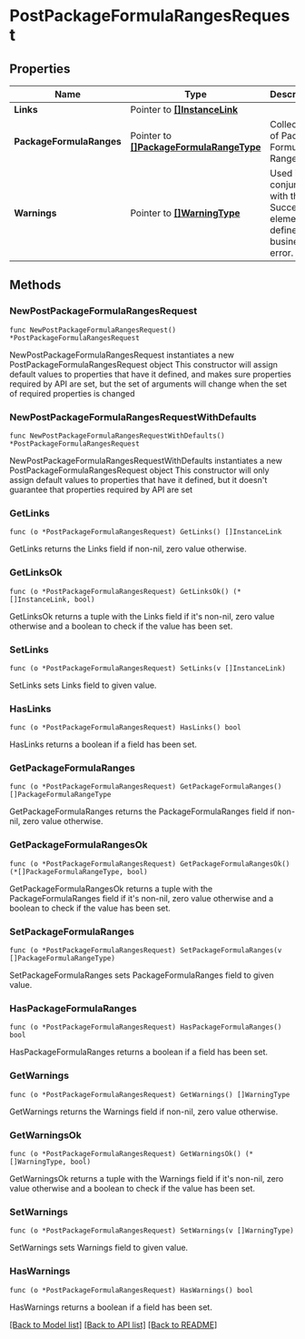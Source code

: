 # PostPackageFormulaRangesRequest

## Properties

Name | Type | Description | Notes
------------ | ------------- | ------------- | -------------
**Links** | Pointer to [**[]InstanceLink**](InstanceLink.md) |  | [optional] 
**PackageFormulaRanges** | Pointer to [**[]PackageFormulaRangeType**](PackageFormulaRangeType.md) | Collection of Package Formula Ranges. | [optional] 
**Warnings** | Pointer to [**[]WarningType**](WarningType.md) | Used in conjunction with the Success element to define a business error. | [optional] 

## Methods

### NewPostPackageFormulaRangesRequest

`func NewPostPackageFormulaRangesRequest() *PostPackageFormulaRangesRequest`

NewPostPackageFormulaRangesRequest instantiates a new PostPackageFormulaRangesRequest object
This constructor will assign default values to properties that have it defined,
and makes sure properties required by API are set, but the set of arguments
will change when the set of required properties is changed

### NewPostPackageFormulaRangesRequestWithDefaults

`func NewPostPackageFormulaRangesRequestWithDefaults() *PostPackageFormulaRangesRequest`

NewPostPackageFormulaRangesRequestWithDefaults instantiates a new PostPackageFormulaRangesRequest object
This constructor will only assign default values to properties that have it defined,
but it doesn't guarantee that properties required by API are set

### GetLinks

`func (o *PostPackageFormulaRangesRequest) GetLinks() []InstanceLink`

GetLinks returns the Links field if non-nil, zero value otherwise.

### GetLinksOk

`func (o *PostPackageFormulaRangesRequest) GetLinksOk() (*[]InstanceLink, bool)`

GetLinksOk returns a tuple with the Links field if it's non-nil, zero value otherwise
and a boolean to check if the value has been set.

### SetLinks

`func (o *PostPackageFormulaRangesRequest) SetLinks(v []InstanceLink)`

SetLinks sets Links field to given value.

### HasLinks

`func (o *PostPackageFormulaRangesRequest) HasLinks() bool`

HasLinks returns a boolean if a field has been set.

### GetPackageFormulaRanges

`func (o *PostPackageFormulaRangesRequest) GetPackageFormulaRanges() []PackageFormulaRangeType`

GetPackageFormulaRanges returns the PackageFormulaRanges field if non-nil, zero value otherwise.

### GetPackageFormulaRangesOk

`func (o *PostPackageFormulaRangesRequest) GetPackageFormulaRangesOk() (*[]PackageFormulaRangeType, bool)`

GetPackageFormulaRangesOk returns a tuple with the PackageFormulaRanges field if it's non-nil, zero value otherwise
and a boolean to check if the value has been set.

### SetPackageFormulaRanges

`func (o *PostPackageFormulaRangesRequest) SetPackageFormulaRanges(v []PackageFormulaRangeType)`

SetPackageFormulaRanges sets PackageFormulaRanges field to given value.

### HasPackageFormulaRanges

`func (o *PostPackageFormulaRangesRequest) HasPackageFormulaRanges() bool`

HasPackageFormulaRanges returns a boolean if a field has been set.

### GetWarnings

`func (o *PostPackageFormulaRangesRequest) GetWarnings() []WarningType`

GetWarnings returns the Warnings field if non-nil, zero value otherwise.

### GetWarningsOk

`func (o *PostPackageFormulaRangesRequest) GetWarningsOk() (*[]WarningType, bool)`

GetWarningsOk returns a tuple with the Warnings field if it's non-nil, zero value otherwise
and a boolean to check if the value has been set.

### SetWarnings

`func (o *PostPackageFormulaRangesRequest) SetWarnings(v []WarningType)`

SetWarnings sets Warnings field to given value.

### HasWarnings

`func (o *PostPackageFormulaRangesRequest) HasWarnings() bool`

HasWarnings returns a boolean if a field has been set.


[[Back to Model list]](../README.md#documentation-for-models) [[Back to API list]](../README.md#documentation-for-api-endpoints) [[Back to README]](../README.md)


